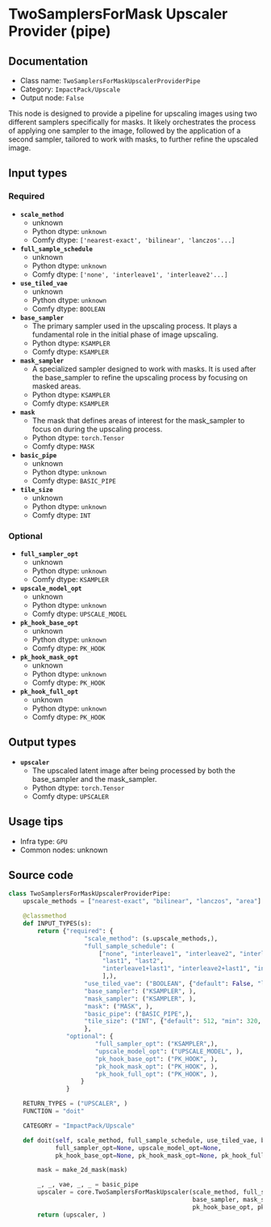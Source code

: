 # TwoSamplersForMask Upscaler Provider (pipe)
## Documentation
- Class name: `TwoSamplersForMaskUpscalerProviderPipe`
- Category: `ImpactPack/Upscale`
- Output node: `False`

This node is designed to provide a pipeline for upscaling images using two different samplers specifically for masks. It likely orchestrates the process of applying one sampler to the image, followed by the application of a second sampler, tailored to work with masks, to further refine the upscaled image.
## Input types
### Required
- **`scale_method`**
    - unknown
    - Python dtype: `unknown`
    - Comfy dtype: `['nearest-exact', 'bilinear', 'lanczos'...]`
- **`full_sample_schedule`**
    - unknown
    - Python dtype: `unknown`
    - Comfy dtype: `['none', 'interleave1', 'interleave2'...]`
- **`use_tiled_vae`**
    - unknown
    - Python dtype: `unknown`
    - Comfy dtype: `BOOLEAN`
- **`base_sampler`**
    - The primary sampler used in the upscaling process. It plays a fundamental role in the initial phase of image upscaling.
    - Python dtype: `KSAMPLER`
    - Comfy dtype: `KSAMPLER`
- **`mask_sampler`**
    - A specialized sampler designed to work with masks. It is used after the base_sampler to refine the upscaling process by focusing on masked areas.
    - Python dtype: `KSAMPLER`
    - Comfy dtype: `KSAMPLER`
- **`mask`**
    - The mask that defines areas of interest for the mask_sampler to focus on during the upscaling process.
    - Python dtype: `torch.Tensor`
    - Comfy dtype: `MASK`
- **`basic_pipe`**
    - unknown
    - Python dtype: `unknown`
    - Comfy dtype: `BASIC_PIPE`
- **`tile_size`**
    - unknown
    - Python dtype: `unknown`
    - Comfy dtype: `INT`
### Optional
- **`full_sampler_opt`**
    - unknown
    - Python dtype: `unknown`
    - Comfy dtype: `KSAMPLER`
- **`upscale_model_opt`**
    - unknown
    - Python dtype: `unknown`
    - Comfy dtype: `UPSCALE_MODEL`
- **`pk_hook_base_opt`**
    - unknown
    - Python dtype: `unknown`
    - Comfy dtype: `PK_HOOK`
- **`pk_hook_mask_opt`**
    - unknown
    - Python dtype: `unknown`
    - Comfy dtype: `PK_HOOK`
- **`pk_hook_full_opt`**
    - unknown
    - Python dtype: `unknown`
    - Comfy dtype: `PK_HOOK`
## Output types
- **`upscaler`**
    - The upscaled latent image after being processed by both the base_sampler and the mask_sampler.
    - Python dtype: `torch.Tensor`
    - Comfy dtype: `UPSCALER`
## Usage tips
- Infra type: `GPU`
- Common nodes: unknown


## Source code
```python
class TwoSamplersForMaskUpscalerProviderPipe:
    upscale_methods = ["nearest-exact", "bilinear", "lanczos", "area"]

    @classmethod
    def INPUT_TYPES(s):
        return {"required": {
                     "scale_method": (s.upscale_methods,),
                     "full_sample_schedule": (
                         ["none", "interleave1", "interleave2", "interleave3",
                          "last1", "last2",
                          "interleave1+last1", "interleave2+last1", "interleave3+last1",
                          ],),
                     "use_tiled_vae": ("BOOLEAN", {"default": False, "label_on": "enabled", "label_off": "disabled"}),
                     "base_sampler": ("KSAMPLER", ),
                     "mask_sampler": ("KSAMPLER", ),
                     "mask": ("MASK", ),
                     "basic_pipe": ("BASIC_PIPE",),
                     "tile_size": ("INT", {"default": 512, "min": 320, "max": 4096, "step": 64}),
                     },
                "optional": {
                        "full_sampler_opt": ("KSAMPLER",),
                        "upscale_model_opt": ("UPSCALE_MODEL", ),
                        "pk_hook_base_opt": ("PK_HOOK", ),
                        "pk_hook_mask_opt": ("PK_HOOK", ),
                        "pk_hook_full_opt": ("PK_HOOK", ),
                    }
                }

    RETURN_TYPES = ("UPSCALER", )
    FUNCTION = "doit"

    CATEGORY = "ImpactPack/Upscale"

    def doit(self, scale_method, full_sample_schedule, use_tiled_vae, base_sampler, mask_sampler, mask, basic_pipe,
             full_sampler_opt=None, upscale_model_opt=None,
             pk_hook_base_opt=None, pk_hook_mask_opt=None, pk_hook_full_opt=None, tile_size=512):

        mask = make_2d_mask(mask)

        _, _, vae, _, _ = basic_pipe
        upscaler = core.TwoSamplersForMaskUpscaler(scale_method, full_sample_schedule, use_tiled_vae,
                                                   base_sampler, mask_sampler, mask, vae, full_sampler_opt, upscale_model_opt,
                                                   pk_hook_base_opt, pk_hook_mask_opt, pk_hook_full_opt, tile_size=tile_size)
        return (upscaler, )

```
